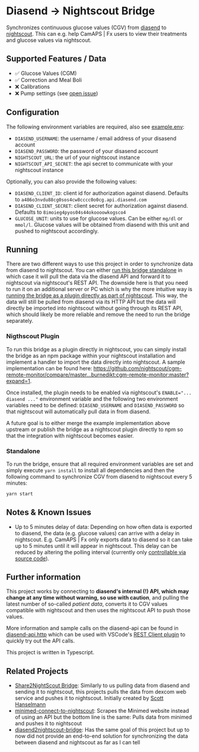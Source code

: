 # Diasend -> Nightscout Bridge

Synchronizes continuuous glucose values (CGV) from [diasend] to [nightscout]. This can e.g. help CamAPS | Fx users to view their treatments and glucose values via nightscout.

## Supported Features / Data

- ✅ Glucose Values (CGM)
- ✅ Correction and Meal Boli
- ❌ Calibrations
- ❌ Pump settings (see [open issue][pump-settings-issue])

## Configuration

The following environment variables are required, also see [example.env](./.env.example):

- `DIASEND_USERNAME`: the username / email address of your disasend account
- `DIASEND_PASSWORD`: the password of your disasend account
- `NIGHTSCOUT_URL`: the url of your nightscout instance
- `NIGHTSCOUT_API_SECRET`: the api secret to communicate with your nightscout instance

Optionally, you can also provide the following values:

- `DIASEND_CLIENT_ID`: client id for authorization against diasend. Defaults to `a486o3nvdu88cg0sos4cw8cccc0o0cg.api.diasend.com`
- `DIASEND_CLIENT_SECRET`: client secret for authorization against diasend. Defaults to `8imoieg4pyos04s44okoooowkogsco4`
- `GLUCOSE_UNIT`: units to use for glucose values. Can be either `mg/dl` or `mmol/l`. Glucose values will be obtained from diasend with this unit and pushed to nightscout accordingly.

## Running

There are two different ways to use this project in order to synchronize data from diasend to nightscout. You can either [run this bridge standalone](#standalone) in which case it will pull the data via the diasend API and forward it to nightscout via nightscout's REST API. The downside here is that you need to run it on an additional server or PC which is why the more intuitive way is [running the bridge as a plugin directly as part of nightscout](#nightscout-plugin). This way, the data will still be pulled from diasend via its HTTP API but the data will directly be imported into nightscout without going through its REST API, which should likely be more reliable and remove the need to run the bridge separately.

### Nigthscout Plugin

To run this bridge as a plugin directly in nightscout, you can simply install the bridge as an npm package within your nightscout installation and implement a handler to import the data directly into nightscout. A sample implementation can be found here: https://github.com/nightscout/cgm-remote-monitor/compare/master...burnedikt:cgm-remote-monitor:master?expand=1.

Once installed, the plugin needs to be enabled via nightscout's `ENABLE="... diasend ..."` environment variable and the following two environment variables need to be defined: `DIASEND_USERNAME` and `DIASEND_PASSWORD` so that nightscout will automatically pull data in from diasend.

A future goal is to either merge the example implementation above upstream or publish the bridge as a nightscout plugin directly to npm so that the integration with nightscout becomes easier.

### Standalone

To run the bridge, ensure that all required environment variables are set and simply execute `yarn install` to install all dependencies and then the following command to synchronize CGV from diasend to nightscout every 5 minutes:

```sh
yarn start
```

## Notes & Known Issues

- Up to 5 minutes delay of data: Depending on how often data is exported to diasend, the data (e.g. glucose values) can arrive with a delay in nightscout. E.g. CamAPS | Fx only
exports data to diasend so it can take up to 5 minutes until it will appear in
nightscout. This delay can be reduced by altering the polling interval (currently only [controllable via source code][change-polling-interval]).

## Further information

This project works by connecting to **diasend's internal (!) API, which may change at any time without warning, so use with caution**, and pulling the latest number of
so-called _patient data_, converts it to CGV values compatible with nightscout and then uses the nightscout API to push those values.

More information and sample calls on the diasend-api can be found in [diasend-api.http](./diasend-api.http) which can be used with VSCode's [REST Client plugin]
to quickly try out the API calls.

This project is written in Typescript.

## Related Projects

- [Share2NightScout Bridge]: Similarly to us pulling data from diasend and sending it to nightscout, this projects pulls the data from dexcom web service and pushes it to nightscout. Initially created by [Scott Hanselmann]
- [minimed-connect-to-nightscout]: Scrapes the Minimed website instead of using an API but the bottom line is the same: Pulls data from minimed and pushes it to nightscout
- [diasend2nightscout-bridge]: Has the same goal of this project but up to now did not provide an end-to-end solution for synchronizing the data between diasend and nightscout as far as I can tell

[diasend]: https://www.diasend.com/
[Share2NightScout Bridge]: https://github.com/nightscout/share2nightscout-bridge
[nightscout]: https://github.com/nightscout/cgm-remote-monitor
[Scott Hanselmann]: https://www.hanselman.com/blog/bridging-dexcom-share-cgm-receivers-and-nightscout
[minimed-connect-to-nightscout]: https://github.com/nightscout/minimed-connect-to-nightscout
[REST Client plugin]: https://marketplace.visualstudio.com/items?itemName=humao.rest-client
[diasend2nightscout-bridge]: https://github.com/funkstille/diasend2nightscout-bridge
[change-polling-interval]: https://github.com/burnedikt/diasend-nightscout-bridge/blob/f29f671dfa74bf9b14ae8610d84c8d58a654c37f/index.ts#L190
[pump-settings-issue]: https://github.com/burnedikt/diasend-nightscout-bridge/issues/1
